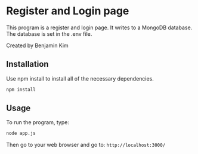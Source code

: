 # Register and Login page
This program is a register and login page. It writes to a MongoDB database. The database is set in the .env file. 

Created by Benjamin Kim

## Installation
Use npm install to install all of the necessary dependencies.
```bash
npm install
```

## Usage
To run the program, type:
```bash
node app.js
```
Then go to your web browser and go to:
```http://localhost:3000/```
